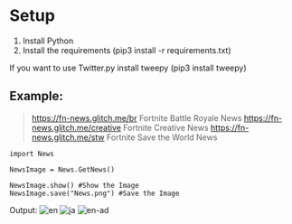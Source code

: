 # Setup
1. Install Python
2. Install the requirements (pip3 install -r requirements.txt)

If you want to use Twitter.py install tweepy (pip3 install tweepy)

## Example:
> https://fn-news.glitch.me/br Fortnite Battle Royale News
> https://fn-news.glitch.me/creative Fortnite Creative News
> https://fn-news.glitch.me/stw Fortnite Save the World News

```
import News

NewsImage = News.GetNews()

NewsImage.show() #Show the Image
NewsImage.save("News.png") #Save the Image
```

Output:
![en](https://raw.githubusercontent.com/LupusLeaks/fn-news-creator/master/examples/1.png)
![ja](https://raw.githubusercontent.com/LupusLeaks/fn-news-creator/master/examples/2.png)
![en-ad](https://raw.githubusercontent.com/LupusLeaks/fn-news-creator/master/examples/3.png)
